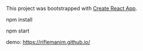 This project was bootstrapped with [Create React App](https://github.com/facebookincubator/create-react-app).

npm install

npm start


demo: https://riflemanim.github.io/


